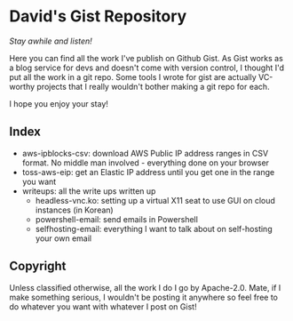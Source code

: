 # David's Gist Repository
*Stay awhile and listen!*

Here you can find all the work I've publish on Github Gist. As Gist works as a
blog service for devs and doesn't come with version control, I thought I'd put
all the work in a git repo. Some tools I wrote for gist are actually VC-worthy
projects that I really wouldn't bother making a git repo for each.

I hope you enjoy your stay!

## Index
- aws-ipblocks-csv: download AWS Public IP address ranges in CSV format. No
  middle man involved - everything done on your browser
- toss-aws-eip: get an Elastic IP address until you get one in the range you
  want
- writeups: all the write ups written up
  - headless-vnc.ko: setting up a virtual X11 seat to use GUI on cloud instances
    (in Korean)
  - powershell-email: send emails in Powershell
  - selfhosting-email: everything I want to talk about on self-hosting your own
    email

## Copyright
Unless classified otherwise, all the work I do I go by Apache-2.0. Mate, if I
make something serious, I wouldn't be posting it anywhere so feel free to do
whatever you want with whatever I post on Gist!
